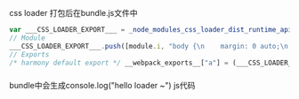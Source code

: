 
css loader
打包后在bundle.js文件中
``` js
var ___CSS_LOADER_EXPORT___ = _node_modules_css_loader_dist_runtime_api_js__WEBPACK_IMPORTED_MODULE_0___default()(function(i){return i[1]});
// Module
___CSS_LOADER_EXPORT___.push([module.i, "body {\n    margin: 0 auto;\n    padding: 0 20px;\n    max-width: 800px;\n    background: #f4f8fb;\n}\n  ", ""]);
// Exports
/* harmony default export */ __webpack_exports__["a"] = (___CSS_LOADER_EXPORT___);
```

### 
bundle中会生成console.log("hello loader ~") js代码